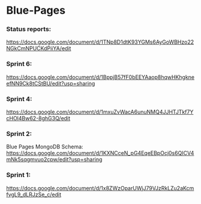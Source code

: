 # Blue-Pages


### Status reports:
https://docs.google.com/document/d/1TNp8D1dtK93YGMs6AyGoWBHzo22NGkCmNPUCKdPiiYA/edit

### Sprint 6:
  https://docs.google.com/document/d/1BppjB57fF0bEEYAaop8hqwHKhgkneefNN9Ck8tCStBU/edit?usp=sharing

### Sprint 4:
  https://docs.google.com/document/d/1mxuZvWacA6unuNMQ4JJHTJTkf7YcHOl4Bw62-8ghG3Q/edit
  
### Sprint 2:
  Blue Pages MongoDB Schema: https://docs.google.com/document/d/1KXNCceN_pG4EqeEBpOcj0s6QICV4mNk5sqgmvuo2cpw/edit?usp=sharing
  
### Sprint 1:
https://docs.google.com/document/d/1x8ZWzOparUWjJ79VJzRkLZu2aKcmfvgL9_dLRJzSe_c/edit

